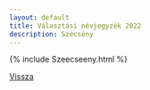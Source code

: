 ```yaml
---
layout: default
title: Választási névjegyzék 2022
description: Szécsény
---
```


{% include Szeecseeny.html %}

[Vissza](./)